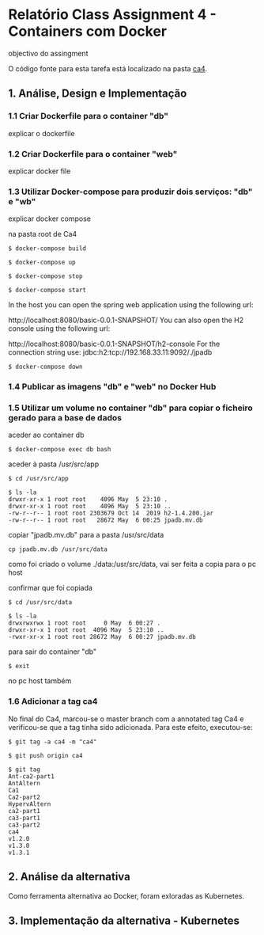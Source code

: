 # Relatório Class Assignment 4 - Containers com Docker

objectivo do assingment

O código fonte para esta tarefa está localizado na pasta [ca4](https://bitbucket.org/martalribeiro/devops-19-20-a-1191779/src/master/ca4/).


## 1. Análise, Design e Implementação



### 1.1 Criar Dockerfile para o container "db"

explicar o dockerfile


### 1.2 Criar Dockerfile para o container "web"

explicar docker file


### 1.3 Utilizar Docker-compose para produzir dois serviços: "db" e "wb"

explicar docker compose

na pasta root de Ca4

````
$ docker-compose build
````

````
$ docker-compose up
````


````
$ docker-compose stop

$ docker-compose start
````

In the host you can open the spring web application using the following url:

http://localhost:8080/basic-0.0.1-SNAPSHOT/
You can also open the H2 console using the following url:

http://localhost:8080/basic-0.0.1-SNAPSHOT/h2-console
For the connection string use: jdbc:h2:tcp://192.168.33.11:9092/./jpadb


````
$ docker-compose down
````


### 1.4 Publicar as imagens "db" e "web" no Docker Hub



### 1.5 Utilizar um volume no container "db" para copiar o ficheiro gerado para a base de dados


aceder ao container db

````
$ docker-compose exec db bash
````

aceder à pasta /usr/src/app

````
$ cd /usr/src/app

$ ls -la
drwxr-xr-x 1 root root    4096 May  5 23:10 .
drwxr-xr-x 1 root root    4096 May  5 23:10 ..
-rw-r--r-- 1 root root 2303679 Oct 14  2019 h2-1.4.200.jar
-rw-r--r-- 1 root root   28672 May  6 00:25 jpadb.mv.db
````

copiar "jpadb.mv.db" para a pasta /usr/src/data

````
cp jpadb.mv.db /usr/src/data
````

como foi criado o volume ./data:/usr/src/data, vai ser feita a copia para o pc host

confirmar que foi copiada

````
$ cd /usr/src/data

$ ls -la
drwxrwxrwx 1 root root     0 May  6 00:27 .
drwxr-xr-x 1 root root  4096 May  5 23:10 ..
-rwxr-xr-x 1 root root 28672 May  6 00:27 jpadb.mv.db
````

para sair do container "db"

````
$ exit
```` 

no pc host também




### 1.6 Adicionar a tag ca4

No final do Ca4, marcou-se o master branch com a annotated tag Ca4 e verificou-se que a tag tinha sido adicionada. Para este efeito, executou-se:

````
$ git tag -a ca4 -m "ca4"

$ git push origin ca4

$ git tag
Ant-ca2-part1
AntAltern
Ca1
Ca2-part2
HypervAltern
ca2-part1
ca3-part1
ca3-part2
ca4
v1.2.0
v1.3.0
v1.3.1
````


## 2. Análise da alternativa

Como ferramenta alternativa ao Docker, foram exloradas as Kubernetes.




## 3. Implementação da alternativa - Kubernetes
